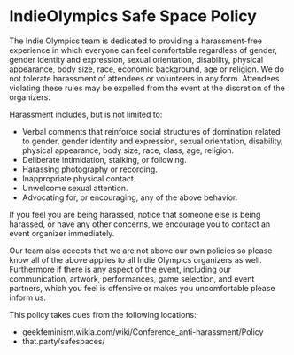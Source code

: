 # IndieOlympics Safe Space Policy

The Indie Olympics team is dedicated to providing a harassment-free experience in which everyone can feel comfortable regardless of gender, gender identity and expression, sexual orientation, disability, physical appearance, body size, race, economic background, age or religion. We do not tolerate harassment of attendees or volunteers in any form. Attendees violating these rules may be expelled from the event at the discretion of the organizers.

Harassment includes, but is not limited to:
- Verbal comments that reinforce social structures of domination related to gender, gender identity and expression, sexual orientation, disability, physical appearance, body size, race, class, age, religion.
- Deliberate intimidation, stalking, or following.
- Harassing photography or recording.
- Inappropriate physical contact.
- Unwelcome sexual attention.
- Advocating for, or encouraging, any of the above behavior.

If you feel you are being harassed, notice that someone else is being harassed, or have any other concerns, we encourage you to contact an event organizer immediately.

Our team also accepts that we are not above our own policies so please know all of the above applies to all Indie Olympics organizers as well. Furthermore if there is any aspect of the event, including our communication, artwork, performances, game selection, and event partners, which you feel is offensive or makes you uncomfortable please inform us.

This policy takes cues from the following locations:
- geekfeminism.wikia.com/wiki/Conference_anti-harassment/Policy
- that.party/safespaces/
